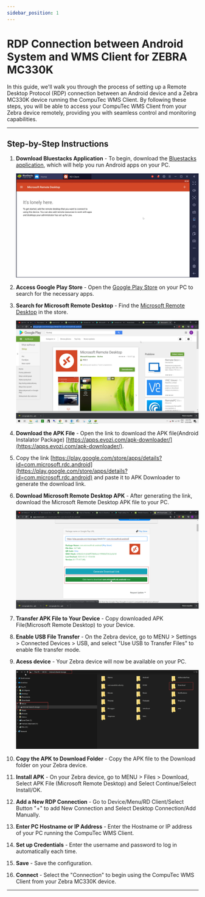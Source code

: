 ```yaml
---
sidebar_position: 1
---
```


# RDP Connection between Android System and WMS Client for ZEBRA MC330K

In this guide, we'll walk you through the process of setting up a Remote Desktop Protocol (RDP) connection between an Android device and a Zebra MC330K device running the CompuTec WMS Client. By following these steps, you will be able to access your CompuTec WMS Client from your Zebra device remotely, providing you with seamless control and monitoring capabilities.

---

## Step-by-Step Instructions

1. **Download Bluestacks Application** - To begin, download the [Bluestacks application](https://www.wikihow.com/Download-Application-from-Google-Play-to-PC), which will help you run Android apps on your PC.

    ![Bluestacks](./media/bluestacks.webp)
2. **Access Google Play Store** - Open the [Google Play Store](https://play.google.com/store) on your PC to search for the necessary apps.
3. **Search for Microsoft Remote Desktop** - Find the [Microsoft Remote Desktop](https://play.google.com/store/apps/details?id=com.microsoft.rdc.android) in the store.

    ![Microsoft](./media/play_microsft.webp)
4. **Download the APK File** - Open the link to download the APK file(Android Instalator Package) [https://apps.evozi.com/apk-downloader/](https://apps.evozi.com/apk-downloader/).
5. Copy the link [https://play.google.com/store/apps/details?id=com.microsoft.rdc.android](https://play.google.com/store/apps/details?id=com.microsoft.rdc.android) and paste it to APK Downloader to generate the download link.
6. **Download Microsoft Remote Desktop APK** - After generating the link, download the Microsoft Remote Desktop APK file to your PC.

    ![Package](./media/microsoft-package.webp)
7. **Transfer APK File to Your Device** - Copy downloaded APK File(Microsoft Remote Desktop) to your Device.
8. **Enable USB File Transfer** - On the Zebra device, go to MENU > Settings > Connected Devices > USB, and select "Use USB to Transfer Files" to enable file transfer mode.
9. **Acess device** - Your Zebra device will now be available on your PC.

    ![Download](./media/microsoft-download.webp)
10. **Copy the APK to Download Folder** - Copy the APK file to the Download folder on your Zebra device.
11. **Install APK** - On your Zebra device, go to MENU > Files > Download, Select APK File (Microsoft Remote Desktop) and Select Continue/Select Install/OK.
12. **Add a New RDP Connection** - Go to Device/Menu/RD Client/Select Button "+" to add New Connection and Select Desktop Connection/Add Manually.
13. **Enter PC Hostname or IP Address** - Enter the Hostname or IP address of your PC running the CompuTec WMS Client.
14. **Set up Credentials** - Enter the username and password to log in automatically each time.
15. **Save** - Save the configuration.
16. **Connect** - Select the "Connection" to begin using the CompuTec WMS Client from your Zebra MC330K device.

---
